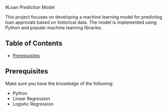 
#Loan Prediction Model

This project focuses on developing a machine learning model for predicting loan approvals based on historical data. The model is implemented using Python and popular machine learning libraries.


## Table of Contents
- [Prerequisites](#prerequisites)

## Prerequisites

Make sure you have the knowledge of the following:

- Python
- Linear Regression 
- Logistic Regression
